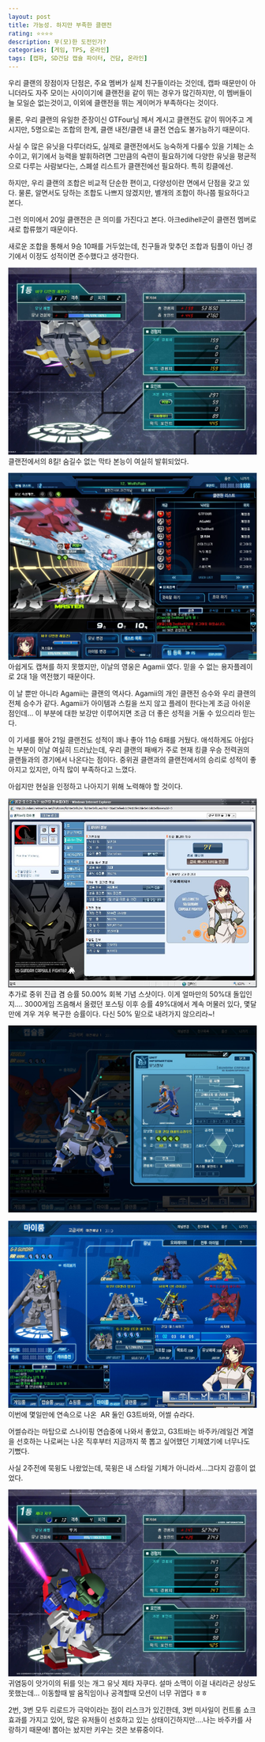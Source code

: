 ```yaml
---
layout: post
title: 가능성. 하지만 부족한 클랜전
rating: ⭐️⭐️⭐️⭐️
description: 무(모)한 도전인가?
categories: [게임, TPS, 온라인]
tags: [캡파, SD건담 캡슐 파이터, 건담, 온라인]
---
```


우리 클랜의 장점이자 단점은, 주요 멤버가 실제 친구들이라는 것인데, 캡파 때문만이 아니더라도 자주 모이는 사이이기에 클랜전을 같이 뛰는 경우가 많긴하지만, 이 멤버들이 늘 모일순 없는것이고, 이외에 클랜전을 뛰는 게이머가 부족하다는 것이다.

물론, 우리 클랜의 유일한 준장이신 GTFour님 께서 계시고 클랜전도 같이 뛰어주고 계시지만, 5명으로는 조합의 한계, 클랜 내전/클랜 내 클전 연습도 불가능하기 때문이다.

사실 수 많은 유닛을 다루더라도, 실제로 클랜전에서도 능숙하게 다룰수 있을 기체는 소수이고, 위기에서 능력을 발휘하려면 그만큼의 숙련이 필요하기에 다양한 유닛을 평균적으로 다루는 사람보다는, 스폐셜 리스트가 클랜전에선 필요하다. 특히 킹클에선.

하지만, 우리 클랜의 조합은 비교적 단순한 편이고, 다양성이란 면에서 단점을 갖고 있다. 물론, 알면서도 당하는 조합도 나쁘지 않겠지만, 별개의 조합이 하나쯤 필요하다고 본다.

그런 의미에서 20일 클랜전은 큰 의미를 가진다고 본다. 아크edihell군이 클랜전 멤버로 새로 합류했기 때문이다.

새로운 조합을 통해서 9승 10패를 거두었는데, 친구들과 맞추던 조합과 팀플이 아닌 경기에서 이정도 성적이면 준수했다고 생각한다.

![캡파](../../img/2009/sdgcf_05.jpeg)
클랜전에서의 8킬! 숨길수 없는 막타 본능이 여실히 발휘되었다.

![캡파](../../img/2009/sdgcf_06.jpeg)
아쉽게도 캡쳐를 하지 못했지만, 이날의 영웅은 Agamii 였다. 믿을 수 없는 용자플레이로 2대 1을 역전했기 때문이다. 

이 날 뿐만 아니라 Agamii는 클랜의 역사다. Agamii의 개인 클랜전 승수와 우리 클랜의 전체 승수가 같다. Agamii가 아이템과 스킬을 쓰지 않고 플레이 한다는게 조금 아쉬운점인데... 이 부분에 대한 보강만 이루어지면 조금 더 좋은 성적을 거둘 수 있으리라 믿는다. 

이 기세를 몰아 21일 클랜전도 성적이 꽤나 좋아 11승 6패를 거뒀다. 애석하게도 아쉽다는 부분이 이날 여실히 드러났는데, 우리 클랜의 패배가 주로 현재 킹클 우승 전력권의 클랜들과의 경기에서 나온다는 점이다. 중위권 클랜과의 클랜전에서의 승리로 성적이 좋아지고 있지만, 아직 많이 부족하다고 느꼈다.

아쉽지만 현실을 인정하고 나아지기 위해 노력해야 할 것이다.

![캡파](../../img/2009/sdgcf_07.jpeg)
추가로 중위 진급 겸 승률 50.00% 회복 기념 스샷이다. 이게 얼마만의 50%대 돌입인지.... 3000게임 즈음해서 올렸던 포스팅 이후 승률 49%대에서 계속 머물러 있다, 몇달만에 겨우 겨우 복구한 승률이다. 다신 50% 밑으로 내려가지 않으리라~!

![캡파](../../img/2009/sdgcf_08.jpeg)

![캡파](../../img/2009/sdgcf_09.jpeg)
이번에 몇일만에 연속으로 나온  AR 둘인 G3트바와, 어썰 슈라다.

어썰슈라는 마탑으로 스나이핑 연습중에 나와서 좋았고, G3트바는 바주카/레일건 계열을 선호하는 나로써는 나온 직후부터 지금까지 쭉 뽑고 싶어했던 기체였기에 너무나도 기뻤다.

사실 2주전에 묵윙도 나왔었는데, 묵윙은 내 스타일 기체가 아니라서...그다지 감흥이 없었다.

![캡파](../../img/2009/sdgcf_10.jpeg)
귀염둥이 앗가이의 뒤를 잇는 개그 유닛 제타 자쿠다. 설마 소맥이 이걸 내리라곤 상상도 못했는데... 이동할때 발 움직임이나 공격할때 모션이 너무 귀엽다 ㅎㅎ

2번, 3번 모두 리로드가 극악이라는 점이 리스크가 있긴한데, 3번 미사일이 컨트롤 쇼크 효과를 가지고 있어, 많은 유저들이 선호하고 있는 상태이긴하지만....나는 바주카를 사랑하기 때문에! 뽑아는 놨지만 키우는 것은 보류중이다.
